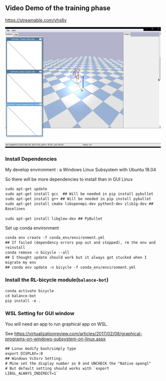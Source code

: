 ## Video Demo of the training phase

https://streamable.com/yhs6v

![](./img/pybullet_sim.PNG)

### Install Dependencies

My develop environment : a Windows Linux Subsystem with Ubuntu 18.04

So there will be more dependencies to install than in GUI Linux

```
sudo apt-get update
sudo apt-get install gcc  ## Will be needed in pip install pybullet
sudo apt-get install g++ ## Will be needed in pip install pybullet
sudo apt-get install cmake libopenmpi-dev python3-dev zlib1g-dev ## Baselines

sudo apt-get install libglew-dev ## PyBullet
```

Set up conda environment 

```
conda env create -f conda_env/environment.yml
## If failed (dependency errors pop out and stopped), rm the env and reinstall
conda remove -n bicycle --all
## I thought update should work but it always got stucked when I migrate my env
## conda env update -n bicycle -f conda_env/environment.yml
```

### Install the RL-bicycle module(`balance-bot`)

```
conda activate bicycle
cd balance-bot
pip install -e .
```

### WSL Setting for GUI window

You will need an app to run graphical app on WSL.

See https://virtualizationreview.com/articles/2017/02/08/graphical-programs-on-windows-subsystem-on-linux.aspx

```
## Linux modify bash/simply type
export DISPLAY=:0
## Windows VcXsrv Setting: 
# Mine set the display number as 0 and UNCHECK the "Native opengl"
# But default setting should works with `export LIBGL_ALWAYS_INDIRECT=1`
```

